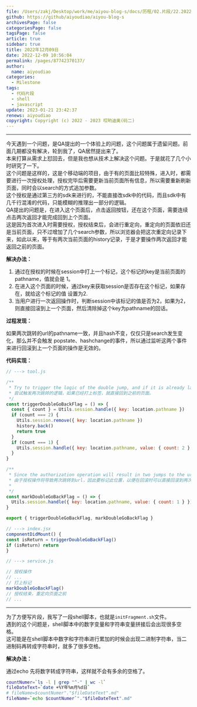 ```yaml
---
file: /Users/zakj/Desktop/work/me/aiyou-blog-s/docs/历程/02.片段/22.2022年12月09日.md
github: https://github/aiyoudiao/aiyou-blog-s
archivesPage: false
categoriesPage: false
tagsPage: false
article: true
sidebar: true
title: 2022年12月09日
date: 2022-12-09 10:56:04
permalink: /pages/87742370137/
author: 
  name: aiyoudiao
categories:
  - Milestone
tags:
  - 代码片段
  - shell
  - javascript
update: 2023-01-21 23:42:37
renews: aiyoudiao
copyright: Copyright (c) 2022 - 2023 哎哟迪奥(码二)
---
```


---

今天遇到一个问题，是QA提出的一个体验上的问题，这个问题属于遗留问题。前面几期都没有解决，轮到我了，QA居然提出来了。  
本来打算从需求上怼回去，但是我也想从技术上解决这个问题。于是就花了几个小时研究了一下。  
这个问题是这样的，这是个移动端的项目，由于有的页面比较特殊，进入时，都需要进行一次授权处理，授权完毕后需要更新当前页面所有信息，所以需要重新刷新页面，同时会以search的方式追加参数。  
这个授权是通过第三方的sdk来进行的，不能直接改sdk中的代码，而且sdk中有几千行混淆的代码，只能模糊的推理出一部分的逻辑。  
QA提出的问题是，在进入这个页面后，点击返回按钮，还在这个页面，需要连续点击两次返回才能完成回到上个页面。  
这是因为首次进入时需要授权，授权结束后，会进行重定向，重定向的页面依旧还是当前页面，只不过增加了几个search参数，所以浏览器会把这次重定向记录下来，如此以来，等于有两次当前页面的history记录，于是才要操作两次返回才能返回之前的页面。

**解决办法：**

1. 通过在授权的时候在session中打上一个标记，这个标记的key是当前页面的pathname，值就会是 1。
2. 在进入这个页面的时候，通过key来获取session是否存在这个标记，如果存在，就给这个标记的值 设置为2.
3. 当用户进行一次返回操作时，判断session中该标记的值是否为2，如果为2，则直接回滚到上一个页面，然后清除掉这个key为pathname的回话。

**过程发现：**

如果两次跳转的url的pathname一致，并且hash不变，仅仅只是search发生变化，那么并不会触发 popstate、hashchange的事件，所以通过监听这两个事件来进行回滚到上一个页面的操作是无效的。  

**代码实现：**

```js
// ---> tool.js

/**
 * Try to trigger the logic of the double jump, and if it is already labeled, go straight back to the previous page.
 * 尝试触发两次跳转的逻辑，如果已经打上标签，就直接回到之前的页面。
 */
const triggerDoubleGoBackFlag = () => {
  const { count } = Utils.session.handle({ key: location.pathname })
  if (count === 2) {
    Utils.session.remove({ key: location.pathname })
    history.back()
    return true
  }
  if (count === 1) {
    Utils.session.handle({ key: location.pathname, value: { count: 2 } })
  }
}

/**
 * Since the authorization operation will result in two jumps to the url, label this place so that when you rollback, you can directly roll back to the page before the two jumps
 * 由于授权操作将导致两次跳转到url，因此要标记此位置，以便在回滚时可以直接回滚到两次跳转之前的页面
 *
 */
const markDoubleGoBackFlag = () => {
  Utils.session.handle({ key: location.pathname, value: { count: 1 } })
}

export { triggerDoubleGoBackFlag, markDoubleGoBackFlag }

// ---> index.jsx
componentDidMount() {
const isReturn = triggerDoubleGoBackFlag()
if (isReturn) return
}

// ---> service.js

// 授权操作 
// ...
// 打上标记
markDoubleGoBackFlag()
// 授权结束，重定向页面之前
// ...
```

---

为了方便写片段，我写了一段shell脚本，也就是`initFragment.sh`文件。  
遇到的这个问题是，shell脚本中的数字变量和字符串变量拼接后会出现很多空格。  
这可能是在shell脚本中数字和字符串进行累加的时候会出现二进制字符串，当二进制码再转成字符串时，就多了很多空格。

**解决办法：**  

通过echo 先将数字转成字符串，这样就不会有多余的空格了。

```bash
countNumer=`ls -l | grep "^-" | wc -l`
fileDateText=`date +%Y年%m月%d日`
# fileName=$countNumer"."$fileDateText".md" 
fileName=`echo $countNumer`"."$fileDateText".md" 
```
